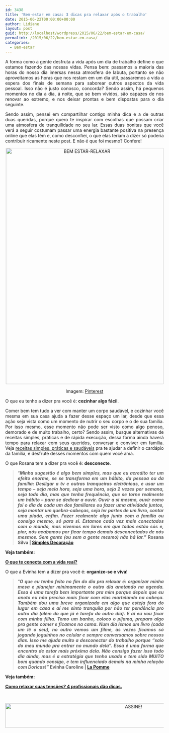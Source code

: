 ```yaml
---
id: 3438
title: 'Bem-estar em casa: 3 dicas pra relaxar após o trabalho'
date: 2015-06-22T00:00:00+00:00
author: Lidiane
layout: post
guid: http://localhost/wordpress/2015/06/22/bem-estar-em-casa/
permalink: /2015/06/22/bem-estar-em-casa/
categories:
  - Bem-estar
---
```

<p align="justify">
  A forma como a gente desfruta a vida após um dia de trabalho define o que estamos fazendo das nossas vidas. Pensa bem: passamos a maioria das horas do nosso dia imersas nessa atmosfera de labuta, portanto se não aproveitamos as horas que nos restam em um dia útil, passaremos a vida a espera dos finais de semana para saborear outros aspectos da vida pessoal. Isso não é justo conosco, concorda? Sendo assim, há pequenos momentos no dia a dia, á noite, que se bem vividos, são capazes de nos renovar ao extremo, e nos deixar prontas e bem dispostas para o dia seguinte.
</p>

<p align="justify">
  Sendo assim, pensei em compartilhar contigo minha dica e a de outras duas queridas, porque quero te inspirar com escolhas que possam criar uma atmosfera de tranquilidade no seu lar. Essas duas bonitas que você verá a seguir costumam passar uma energia bastante positiva na presença online que elas têm e, como desconfiei, o que elas teriam a dizer só poderia contribuir ricamente neste post. E não é que foi mesmo? Confere!
</p>

<p align="center">
  <a href="http://www.trololodemulher.com.br/blog/wp-content/uploads/2015/06/BEM-ESTAR-RELAXAR.png"><img class="alignnone size-full wp-image-11058" src="http://www.trololodemulher.com.br/blog/wp-content/uploads/2015/06/BEM-ESTAR-RELAXAR.png" alt="BEM ESTAR-RELAXAR" width="501" height="751" /></a>
</p>

<p align="center">
  Imagem: <a href="https://br.pinterest.com/pin/70791025366195923/" target="_blank">Pinterest</a>
</p>

<p align="justify">
  O que eu tenho a dizer pra você é: <strong>cozinhar algo fácil</strong>.
</p>

<p align="justify">
  Comer bem tem tudo a ver com manter um corpo saudável, e cozinhar você mesma em sua casa ajuda a fazer desse espaço um lar, desde que essa ação seja vista como um momento de nutrir o seu corpo e o de sua família. Por isso mesmo, esse momento não pode ser visto como algo penoso, demorado e de muito trabalho, certo? Sendo assim, busque alternativas de receitas simples, práticas e de rápida execução, dessa forma ainda haverá tempo para relaxar com seus queridos, conversar e conviver em família. Veja <a href="http://www.trololodemulher.com.br/category/casa/casa-cozinha/" target="_blank">receitas simples, práticas e saudáveis</a> pra te ajudar a definir o cardápio da família, e desfrute desses momentos com quem você ama.
</p>

<p align="justify">
  O que Rosana tem a dizer pra você é: <strong>desconecte</strong>.
</p>

> <p align="justify">
>   “<strong><em>Minha sugestão é algo bem simples, mas que eu acredito ter um efeito enorme, se se transforma em um hábito, da pessoa ou da família: Desligar a tv e outras tranqueiras eletrônicas, e usar um tempo &#8211; seja meia hora, seja uma hora, seja 2 vezes por semana, seja todo dia, mas que tenha frequência, que se torne realmente um hábito &#8211; para se dedicar a ouvir. Ouvir a si mesmo, ouvir como foi o dia de cada um dos familiares ou fazer uma atividade juntos, seja montar um quebra-cabeças, seja ler partes de um livro, contar uma piada, enfim. Fazer realmente algo junto com a família ou consigo mesmo, só para si. Estamos cada vez mais conectados com o mundo, mas vivemos em lares em que todos estão sós e, pior, nós acabamos por ficar tempo demais desconectados de nós mesmos. Sem gente (ou sem a gente mesmo) não há lar.</em>” Rosana Silva | </strong><a href="http://www.simplesdecoracao.com.br/" target="_blank"><strong>Simples Decoração</strong></a>
> </p>

<p align="justify">
  <strong>Veja também:</strong>
</p>

<p align="justify">
  <strong><a href="http://www.trololodemulher.com.br/2015/01/23/conectada-vida-real/" target="_blank">O que te conecta com a vida real?</a></strong>
</p>

<p align="justify">
  O que a Evinha tem a dizer pra você é: <strong>organize-se e viva</strong>!
</p>

> <p align="justify">
>   “<strong><em>O que eu tenho feito no fim do dia pra relaxar é: organizar minha mesa e planejar minimamente o outro dia anotando na agenda. Essa é uma tarefa bem importante pra mim porque depois que eu anoto eu não preciso mais ficar com elas martelando na cabeça. Também dou uma breve organizada em algo que esteja fora do lugar em casa e aí me sinto tranquila por não ter pendência pro outro dia (além do que já é tarefa do outro dia). E aí eu vou ficar com minha filha. Tomo um banho, coloco o pijama, preparo algo pra gente comer e ficamos na cama. Num dia lemos um livro (cada um lê o seu), no outro vemos um filme, às vezes ficamos só jogando joguinhos no celular e sempre conversamos sobre nossos dias. Isso me ajuda muito a desconectar do trabalho porque &#8220;saio do meu mundo pra entrar no mundo dela&#8221;. Essa é uma forma que encontro de estar mais próxima dela. Não consigo fazer isso todo dia ainda, mas é a estratégia que tenho usado e tem sido MUITO bom quando consigo, e tem influenciado demais na minha relação com Doricas!”</em> Evinha Caroline | </strong><a href="http://www.lojalapomme.com.br/" target="_blank"><strong>La Pomme</strong></a>
> </p>

<p align="justify">
  <strong>Veja também:</strong>
</p>

<p align="justify">
  <strong><a href="http://www.trololodemulher.com.br/2015/03/12/relaxar-tensoes-bem-estar/" target="_blank">Como relaxar suas tensões? 4 profissionais dão dicas.</a></strong>
</p>

&nbsp;

<p align="center">
  <a href="http://feedburner.google.com/fb/a/mailverify?uri=blogBichaFemea&loc=en_US" target="_blank"><img class="alignnone size-full wp-image-10439" src="http://www.trololodemulher.com.br/blog/wp-content/uploads/2014/09/ASSINE.png" alt="ASSINE!" width="800" height="78" /></a>
</p>

&nbsp;

&nbsp;